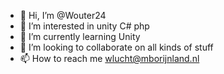 - 👋 Hi, I’m @Wouter24
- 👀 I’m interested in unity C# php
- 🌱 I’m currently learning Unity
- 💞️ I’m looking to collaborate on all kinds of stuff
- 📫 How to reach me wlucht@mborijnland.nl

<!---
Wouter24/Wouter24 is a ✨ special ✨ repository because its `README.md` (this file) appears on your GitHub profile.
You can click the Preview link to take a look at your changes.
--->
